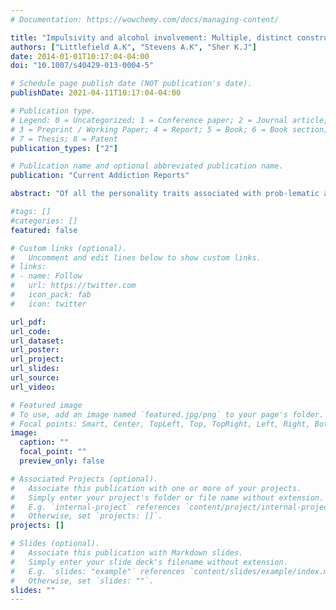 ```yaml
---
# Documentation: https://wowchemy.com/docs/managing-content/

title: "Impulsivity and alcohol involvement: Multiple, distinct constructs and processes"
authors: ["Littlefield A.K", "Stevens A.K", "Sher K.J"]
date: 2014-01-01T10:17:04-04:00
doi: "10.1007/s40429-013-0004-5"

# Schedule page publish date (NOT publication's date).
publishDate: 2021-04-11T10:17:04-04:00

# Publication type.
# Legend: 0 = Uncategorized; 1 = Conference paper; 2 = Journal article;
# 3 = Preprint / Working Paper; 4 = Report; 5 = Book; 6 = Book section;
# 7 = Thesis; 8 = Patent
publication_types: ["2"]

# Publication name and optional abbreviated publication name.
publication: "Current Addiction Reports"

abstract: "Of all the personality traits associated with prob-lematic alcohol involvement, traits related to impulsivity ap-pear to show the most robust relations to alcohol use and alcohol-related problems. This article reviews both seminal articles that focus on broadband measures of impulsivity and newer research linking more specific impulsivity-related traits to the development and course of problematic alcohol in-volvement, with a specific focus on self-report measures of impulsivity-related traits. Specifically, empirical support for different theoretical models that account for the overlap be-tween impulsivity-related traits and problematic alcohol in-volvement is discussed, including current limitations of existing research. Recent studies suggest that specific impul-sivity constructs relate to distinct aspects of alcohol-related behavior. Further, there is emerging evidence that problematic alcohol use and impulsivity-related traits are dynamically related, such that changes in these constructs appear to corre-late during specific developmental periods. We close by discussing potential research directions that may provide in-creased clarity in understanding the impulsivity–alcohol relation."

#tags: []
#categories: []
featured: false

# Custom links (optional).
#   Uncomment and edit lines below to show custom links.
# links:
# - name: Follow
#   url: https://twitter.com
#   icon_pack: fab
#   icon: twitter

url_pdf:
url_code:
url_dataset:
url_poster:
url_project:
url_slides:
url_source:
url_video:

# Featured image
# To use, add an image named `featured.jpg/png` to your page's folder. 
# Focal points: Smart, Center, TopLeft, Top, TopRight, Left, Right, BottomLeft, Bottom, BottomRight.
image:
  caption: ""
  focal_point: ""
  preview_only: false

# Associated Projects (optional).
#   Associate this publication with one or more of your projects.
#   Simply enter your project's folder or file name without extension.
#   E.g. `internal-project` references `content/project/internal-project/index.md`.
#   Otherwise, set `projects: []`.
projects: []

# Slides (optional).
#   Associate this publication with Markdown slides.
#   Simply enter your slide deck's filename without extension.
#   E.g. `slides: "example"` references `content/slides/example/index.md`.
#   Otherwise, set `slides: ""`.
slides: ""
---
```

